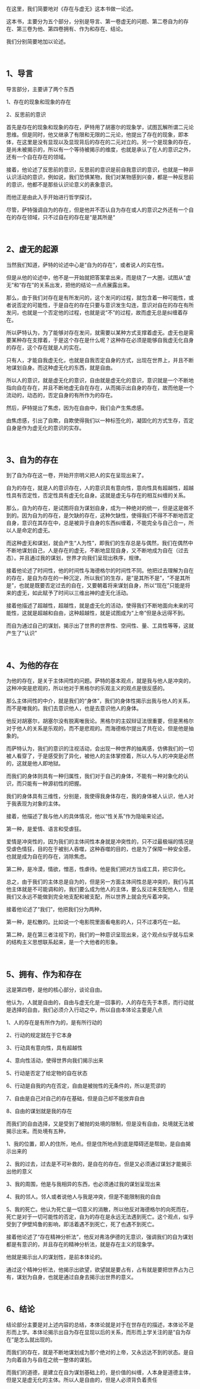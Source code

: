 <p data-pid="xRFR9kek">在这里，我们简要地对《存在与虚无》这本书做一论述。</p><p data-pid="GaTvOSmO">这本书，主要分为五个部分，分别是导言、第一卷虚无的问题、第二卷自为的存在、第三卷为他、第四卷拥有、作为和存在、结论。</p><p data-pid="o0ZqaKL9">我们分别简要地加以论述。</p><p><br></p><h2>1、导言</h2><p data-pid="FOE6gdPd">导言部分，主要讲了两个东西</p><p data-pid="nRZQRjvz">1、存在的现象和现象的存在</p><p data-pid="cs6gT6m-">2、反思前的意识</p><p data-pid="Jr9jPF5o">首先是存在的现象和现象的存在，萨特用了胡塞尔的现象学，试图瓦解所谓二元论思维。但是同时，他又继承了有限和无限的二元论，他提出了存在的现象，即本体，在这里是没有显现以及显现背后的存在的二元对立的。另一个是现象的存在，是尚未被揭示的，所以有一个等待被揭示的维度，也就是承认了在人的意识之外，还有一个自在存在的领域。</p><p data-pid="lbMd_cGf">接着，他论述了反思前的意识，反思前的意识是前自我意识的意识，也就是一种非认识活动的意识，例如说，我们恐惧某物，我们对某物感到兴奋，都是一种反思前的意识，他都不是那些认识论意义的表象意识。</p><p data-pid="jITxexto">而他正是由此入手开始进行哲学探讨。</p><p data-pid="gVyHSPPG">尽管，萨特强调自为的存在，但是他并不否认自为存在或人的意识之外还有一个自在的存在领域，只不过自在的存在是“是其所是“</p><p><br></p><h2>2、虚无的起源</h2><p data-pid="oKod42Ck">当然我们知道，萨特的论述中心是“自为的存在”，或者说人的实在性。</p><p data-pid="cCbP5SDa">但是从他的论述中，他不是一开始就把答案拿出来，而是绕了一大圈，试图从“虚无”和“存在”的关系出发，把他的结论一点点展露出来。</p><p data-pid="2a6tqN9j">那么，由于我们对存在是有所发问的，这个发问的过程，就包含着一种可能性，或者说否定的可能性，于是自在的存在只要与意识发生勾连，意识对自在的存在有所发问，也就是一个否定他的过程，也就是说“不”的过程，故而虚无总是纠缠着存在。</p><p data-pid="3qb0tsDK">所以萨特认为，为了能够对存在发问，就需要以某种方式支撑着虚无。虚无也是需要某种存在支撑着，于是这个存在是什么呢？这种存在必须是能够自我虚无化自身的存在，这个存在就是人的实在。</p><p data-pid="i00Tt8Ex">只有人，才能自我虚无化，也就是自我否定自身的方式，出现在世界上，并且不断地谋划自身。而这种虚无化的东西，就是自由。</p><p data-pid="wiKPlV6l">所以人的意识，就是虚无化的意识，自由就是虚无化的意识，意识就是一个不断地指向自在存在，并且不断地虚无自在存在，从而揭示出自身的存在，故而他是一个流动的，动态的，否定自身的有所作为的存在。</p><p data-pid="T348m0MT">然后，萨特提出了焦虑，因为在自由中，我们会产生焦虑感。</p><p data-pid="XG0L52le">由焦虑感，引出了自欺，自欺使得我们以一种标签化的，凝固化的方式生存，否定自身是作为虚无化的意识的实存。</p><p><br></p><h2>3、自为的存在</h2><p data-pid="fUOOfX8Y">到了自为存在这一卷，开始开宗明义把人的实在呈现出来了。</p><p data-pid="PTjMMXyT">自为的存在，就是人的意识存在，人的意识具有意向性，意向性具有超越性，超越性具有否定性，否定性具有虚无化自身。这就是虚无与存在的相互纠缠的关系。</p><p data-pid="Uz4VWx3I">那么，自为的存在，是试图将自为谋划自身，成为一种绝对的统一，但是这是做不到的。因为自为的存在，是欠缺的存在，这种欠缺性，使得我们不得不不断地否定自身，意识在其存在中，总是被异于自身的东西纠缠着，不能完全与自己合一，所以人是命定的虚无。</p><p data-pid="DKnOeRsq">而这种虚无和谋划，就会产生“人为性”，即我们的生存总是与偶然，我们在偶然中不断地谋划自己，人是存在的虚无，不断地显现自身，又不断地成为自在（过去态）。并且通过我的谋划，世界才向我们呈现出秩序，规律。</p><p data-pid="lL1qq19j">接着他论述了时间性，他的时间性与海德格尔的时间性不同。他把过去理解为自在的存在，是自为存在的一种沉淀，所以我们的生存，是“是其所不是”，“不是其所是”，也就是既要否定过去的自在，又要朝着将来谋划自身，所以“现在”只能是将来的虚无，如此赋予了时间以三维出神的虚无化活动。</p><p data-pid="7CM6v3p0">接着他描述了超越性，超越性，就是虚无化的活动，使得我们不断地面向未来的可能性，这就是超越和自由，这种超越性，就是试图成为“上帝”但是永远得不到。</p><p data-pid="5mAL575E">而自为通过自己的谋划，揭示出了世界的世界性、空间性、量、工具性等等，这就产生了“认识”</p><p><br></p><h2>4、为他的存在</h2><p data-pid="SKfkGOdu">为他的存在，是关于主体间性的问题。萨特的基本观点，就是我与他人是冲突的，这种冲突是悲观的，所以他对于黑格尔的乐观主义的观点是很反感的。</p><p data-pid="sGqnD5nH">那么主体间性的中介，就是我们的“身体”，我们的身体性揭示出我与他人的关系，而不是唯我的。我们去意识他人，也是去意识他人的身体。</p><p data-pid="SGVX1Z8j">他反对胡塞尔，胡塞尔没有脱离唯我论。黑格尔的主奴辩证法很重要，但是黑格尔对于他人的关系是乐观的，而不是悲观的。而海德格尔提出了共在论，但是他是抽象的。</p><p data-pid="lhrruw6J">而萨特认为，我们的意识的注视活动，会出现一种世界的抽离感，仿佛我们的一切被人看穿了，于是感受到了异化，被他人的主体掌控着，所以人与人的冲突是必然的，这就是他人即地狱。</p><p data-pid="mJcJlFy1">而我们的身体则具有一种归属性，我们对于自己的身体，不能有一种对象化的认识，而只能有一种源初性的把握。</p><p data-pid="xKtOAno6">我们的身体具有三维性，分别是，我使得我身体存在，我的身体被人认识，他人对于我表现为对象的主体。</p><p data-pid="adjEBEXJ">接着，他描述了我与他人的具体情况，他以“性关系”作为隐喻来论述。</p><p data-pid="eq-EsObR">第一种，是爱情、语言和受虐狂。</p><p data-pid="kf8P2IJL">爱情是冲突性的，因为我们的主体间性本身就是冲突性的，只不过最极端的情况是受虐色情狂，目的在于被别人吞噬，这种吞噬的目的，也是为了保障一种安全感，也就是成为自在的存在，消除焦虑。</p><p data-pid="hEGZt0w7">第二种，是冷漠，情欲，憎恶，性虐待。他是我们把对方当成工具，把它异化。</p><p data-pid="RO4mf5tp">总之，由于我们的主体总是自为的，但是另一方面主体间性总是冲突的，我们与其他主体就是不可能调和的，我们要么成为他人的主体，要么反过来支配他人，但是我们又永远不能做到完全地支配和被支配，所以世界上就会充斥着冲突。</p><p data-pid="Fnp1_wgD">接着他论述了“我们”，他把我们分为两种，</p><p data-pid="GUkDJPpd">第一种，是松散的。比如说一个电影院里面看电影的人，只不过凑巧在一起。</p><p data-pid="FDewrMTs">第二种，是在第三者注视下的，我们的一种意识呈现出来，这个观点似乎就与后来的结构主义思想联系起来，是一个大他者的形象。</p><p><br></p><h2>5、拥有、作为和存在</h2><p data-pid="i7F9YZdd">这是第四卷，是他的核心部分，谈论自由。</p><p data-pid="cWdXMgsF">他认为，人就是自由的，自由与虚无化是一回事的，人的存在先于本质，而行动就是选择的自由，我们必须介入行动之中，所以自由本体论主要是八点</p><p data-pid="ttQHkKvd">1、人的存在是有所作为的，是有所行动的</p><p data-pid="MJQg06Wx">2、行动的规定就在于它本身</p><p data-pid="qX83bmOx">3、行动具有意向性，具有超越性</p><p data-pid="L7MLL3kb">4、意向性活动，使得世界向我们揭示出来</p><p data-pid="DO9mztvb">5、行动是否定了给定物的自在状态</p><p data-pid="8-JnjTci">6、行动是自我的内在否定，自由是被抛性的无条件的，所以是荒谬的</p><p data-pid="3GDSqvOD">7、自由是自己对自己的存在基础，但是自己却不能放弃自由</p><p data-pid="SSh8sJ-j">8、自由的谋划就是我的存在</p><p data-pid="vVEi8Bxv">而我们的自由选择，又是受到了被抛的处境的限制，但是没有自由，处境就无法被揭示出来。而处境有五种，</p><p data-pid="qwYmmgV-">1、我的位置，即人的住所，地点。但是住所地点到底是障碍还是帮助，是自由揭示出来的</p><p data-pid="sOLiAQ-s">2、我的过去，过去是不可补救的，是自在的存在。但是又必须通过谋划才能揭示出他的意义</p><p data-pid="177Sg77B">3、我的周围，他是与我相异的东西，也必须通过我的谋划呈现出来</p><p data-pid="BLMZq2Zm">4、我的邻人。邻人或者说他人与我是冲突，但是不能限制我的自由</p><p data-pid="TrSpOcHR">5、我的死亡。他认为死亡是一切意义的消散，所以他反对海德格尔的向死而在，死亡是对于一切可能性的否定，自为的存在是永远无法遇到死亡。这个观点，似乎受到了伊壁鸠鲁的影响，即活着遇不到死亡，死了也遇不到死亡。</p><p data-pid="d_mxrnHh">接着他论述了“存在精神分析法”，他反对弗洛伊德的无意识，强调我们的自为谋划都是有意识的，并且存在的精神分析法，就是存在主义的现象学。</p><p data-pid="1uWm3M76">他就是揭示出人的谋划性，是前本体论的。</p><p data-pid="z51gzp1h">通过这个精神分析法，他揭示出欲望，欲望就是要占有，占有就是要把世界占为己有，谋划为自身，也就是通过自身去揭示出世界的意义。</p><p><br></p><h2>6、结论</h2><p data-pid="l-lheSqp">结论部分主要是对上述内容的总结，本体论就是对于在世存在的描述，本体论不是形而上学。本体论揭示出自为存在显现以后的关系，而形而上学关注的是“自为存在”是怎么就出现的。</p><p data-pid="PwNjBQEw">而我们的存在，就是不断地谋划成为那个绝对的上帝，又永远达不到的状态。是自为向着自为与自在之统一整体的谋划。</p><p data-pid="R-2t8UDq">而我们的道德，是建立在自为谋划基础上的，是价值的纠缠，人本身是道德主体，但是又是虚无化的主体。所以人是自由的，但是人必须背负着责任</p><p></p><p></p><p></p><p></p><p></p><p></p><p></p><p></p><p></p><p></p>